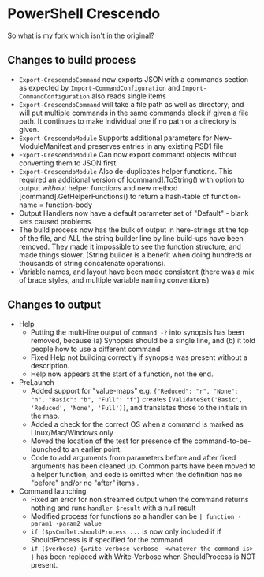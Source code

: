 # PowerShell Crescendo

So what is my fork which isn't in the original?

## Changes to build process

- `Export-CrescendoCommand`  now exports JSON with a commands section as expected by `Import-CommandConfiguration` and `Import-CommandConfiguration` also reads single items
- `Export-CrescendoCommand`  will take a file path as well as directory; and will put multiple commands in the same commands block if given a file path. It continues to make individual one if no path or a directory is given.
- `Export-CrescendoModule`   Supports additional parameters for New-ModuleManifest and preserves entries in any existing PSD1 file
- `Export-CrescendoModule`   Can now export command objects without converting them to JSON first.
- `Export-CrescendoModule`   Also de-duplicates helper functions. This required an additional version of \[command\].ToString() with option to output *without* helper functions and new method \[command\].GetHelperFunctions() to return a hash-table of function-name = function-body
- Output Handlers now have a default parameter set of "Default" - blank sets caused problems  
- The build process now has the bulk of output in here-strings at the top of the file, and ALL the string builder line by line build-ups have been removed. They made it impossible to see the function structure, and made things slower. (String builder is a benefit when doing hundreds or thousands of string concatenate operations).
- Variable names, and layout have been made consistent (there was a mix of brace styles, and multiple variable naming conventions)

## Changes to output

- Help
  - Putting the multi-line output of `command -?` into synopsis has been removed, because (a) Synopsis should be a single line, and (b) it told people how to use a different command
  - Fixed Help not building correctly if synopsis was present without a description.
  - Help now appears at the start of a function, not the end.
- PreLaunch
  - Added support for "value-maps" e.g. `{"Reduced": "r", "None": "n", "Basic": "b", "Full": "f"}` creates
    `[ValidateSet('Basic', 'Reduced', 'None', 'Full')]`, and translates those to the initials in the map.
  - Added a check for the correct OS when a command is marked as Linux/Mac/Windows only
  - Moved the location of the test for presence of the command-to-be-launched to an earlier point.
  - Code to add arguments from parameters before and after fixed arguments has been cleaned up. Common parts have been moved to a helper function, and code is omitted when the definition has no "before" and/or no "after" items .
- Command launching
  - Fixed an error for non streamed output when the command returns nothing and runs `handler $result` with a null result
  - Modified process for functions so a handler can be `| function -param1 -param2 value` 
  - `if ($psCmdlet.shouldProcess ...` is now only included if if ShouldProcess is if specified for the command
  - `if ($verbose) {write-verbose-verbose  <whatever the command is> }` has been replaced with Write-Verbose when ShouldProcess is NOT present.
